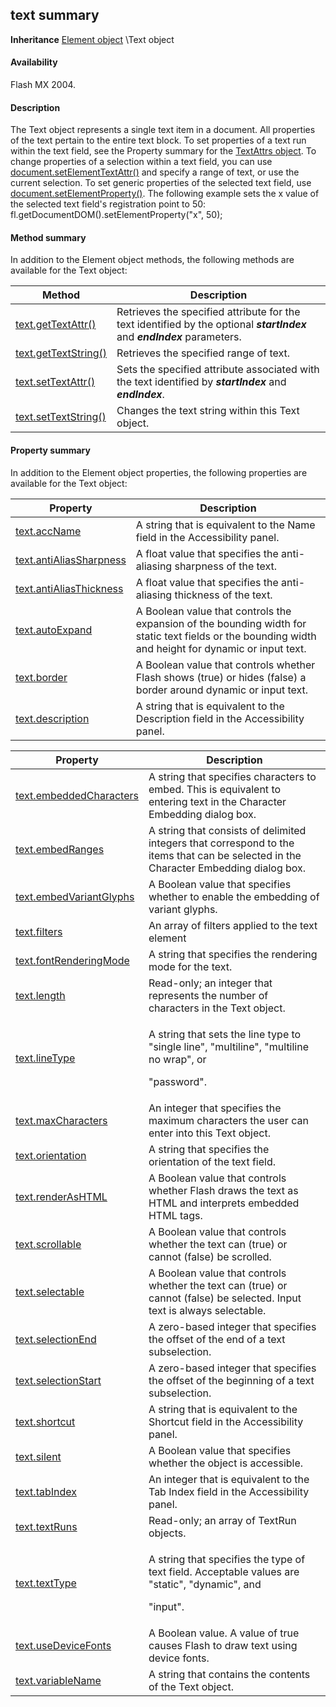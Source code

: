 ## text summary

**Inheritance** [Element object](../Element_object/element_summary.md) \Text object

#### Availability

Flash MX 2004.

#### Description

The Text object represents a single text item in a document. All properties of the text pertain to the entire text block.
To set properties of a text run within the text field, see the Property summary for the [TextAttrs object](../TextAttrs_object/textAttrs_summary.md). To change properties of a selection within a text field, you can use [document.setElementTextAttr()](../Document_object/docum500.md) and specify a range of text, or use the current selection.
To set generic properties of the selected text field, use [document.setElementProperty()](../Document_object/docum490.md). The following example sets the x value of the selected text field's registration point to 50:
fl.getDocumentDOM().setElementProperty("x", 50);

#### Method summary

In addition to the Element object methods, the following methods are available for the Text object:

| **Method**                            | **Description**                                                                                                           |
|---------------------------------------|---------------------------------------------------------------------------------------------------------------------------|
| [text.getTextAttr()](../Text_object/text11.md)   | Retrieves the specified attribute for the text identified by the optional ***startIndex*** and ***endIndex*** parameters. |
| [text.getTextString()](../Text_object/text12.md) | Retrieves the specified range of text.                                                                                    |
| [text.setTextAttr()](../Text_object/text22.md)   | Sets the specified attribute associated with the text identified by ***startIndex*** and ***endIndex***.                  |
| [text.setTextString()](../Text_object/text23.md) | Changes the text string within this Text object.                                                                          |

#### Property summary

In addition to the Element object properties, the following properties are available for the Text object:

| **Property**                             | **Description**                                                                                                                                      |
|------------------------------------------|------------------------------------------------------------------------------------------------------------------------------------------------------|
| [text.accName](../Text_object/text.md)            | A string that is equivalent to the Name field in the Accessibility panel.                                                                            |
| [text.antiAliasSharpness](../Text_object/text1.md) | A float value that specifies the anti-aliasing sharpness of the text.                                                                                |
| [text.antiAliasThickness](../Text_object/text2.md) | A float value that specifies the anti-aliasing thickness of the text.                                                                                |
| [text.autoExpand](../Text_object/text3.md)         | A Boolean value that controls the expansion of the bounding width for static text fields or the bounding width and height for dynamic or input text. |
| [text.border](../Text_object/text4.md)             | A Boolean value that controls whether Flash shows (true) or hides (false) a border around dynamic or input text.                                     |
| [text.description](../Text_object/text5.md)        | A string that is equivalent to the Description field in the Accessibility panel.                                                                     |

<table><thead><tr class="header"><th><strong>Property</strong></th><th><strong>Description</strong></th></tr></thead><tbody><tr class="odd"><td><a href="../Text_object/text6.md">text.embeddedCharacters</a></td><td>A string that specifies characters to embed. This is equivalent to entering text in the Character Embedding dialog box.</td></tr><tr class="even"><td><a href="../Text_object/text7.md">text.embedRanges</a></td><td>A string that consists of delimited integers that correspond to the items that can be selected in the Character Embedding dialog box.</td></tr><tr class="odd"><td><a href="../Text_object/text8.md">text.embedVariantGlyphs</a></td><td>A Boolean value that specifies whether to enable the embedding of variant glyphs.</td></tr><tr class="even"><td><a href="../Text_object/text9.md">text.filters</a></td><td>An array of filters applied to the text element</td></tr><tr class="odd"><td><a href="../Text_object/text10.md">text.fontRenderingMode</a></td><td>A string that specifies the rendering mode for the text.</td></tr><tr class="even"><td><a href="../Text_object/text13.md">text.length</a></td><td>Read-only; an integer that represents the number of characters in the Text object.</td></tr><tr class="odd"><td><a href="../Text_object/text14.md">text.lineType</a></td><td><p>A string that sets the line type to "single line", "multiline", "multiline no wrap", or</p><p>"password".</p></td></tr><tr class="even"><td><a href="../Text_object/text15.md">text.maxCharacters</a></td><td>An integer that specifies the maximum characters the user can enter into this Text object.</td></tr><tr class="odd"><td><a href="../Text_object/text16.md">text.orientation</a></td><td>A string that specifies the orientation of the text field.</td></tr><tr class="even"><td><a href="../Text_object/text17.md">text.renderAsHTML</a></td><td>A Boolean value that controls whether Flash draws the text as HTML and interprets embedded HTML tags.</td></tr><tr class="odd"><td><a href="../Text_object/text18.md">text.scrollable</a></td><td>A Boolean value that controls whether the text can (true) or cannot (false) be scrolled.</td></tr><tr class="even"><td><a href="../Text_object/text19.md">text.selectable</a></td><td>A Boolean value that controls whether the text can (true) or cannot (false) be selected. Input text is always selectable.</td></tr><tr class="odd"><td><a href="../Text_object/text20.md">text.selectionEnd</a></td><td>A zero-based integer that specifies the offset of the end of a text subselection.</td></tr><tr class="even"><td><a href="../Text_object/text21.md">text.selectionStart</a></td><td>A zero-based integer that specifies the offset of the beginning of a text subselection.</td></tr><tr class="odd"><td><a href="../Text_object/text24.md">text.shortcut</a></td><td>A string that is equivalent to the Shortcut field in the Accessibility panel.</td></tr><tr class="even"><td><a href="../Text_object/text25.md">text.silent</a></td><td>A Boolean value that specifies whether the object is accessible.</td></tr><tr class="odd"><td><a href="../Text_object/text26.md">text.tabIndex</a></td><td>An integer that is equivalent to the Tab Index field in the Accessibility panel.</td></tr><tr class="even"><td><a href="../Text_object/text27.md">text.textRuns</a></td><td>Read-only; an array of TextRun objects.</td></tr><tr class="odd"><td><a href="../Text_object/text28.md">text.textType</a></td><td><p>A string that specifies the type of text field. Acceptable values are "static", "dynamic", and</p><p>"input".</p></td></tr><tr class="even"><td><a href="../Text_object/text29.md">text.useDeviceFonts</a></td><td>A Boolean value. A value of true causes Flash to draw text using device fonts.</td></tr><tr class="odd"><td><a href="../Text_object/text30.md">text.variableName</a></td><td>A string that contains the contents of the Text object.</td></tr></tbody></table>

<span id="text.accName" class="anchor"></span>

